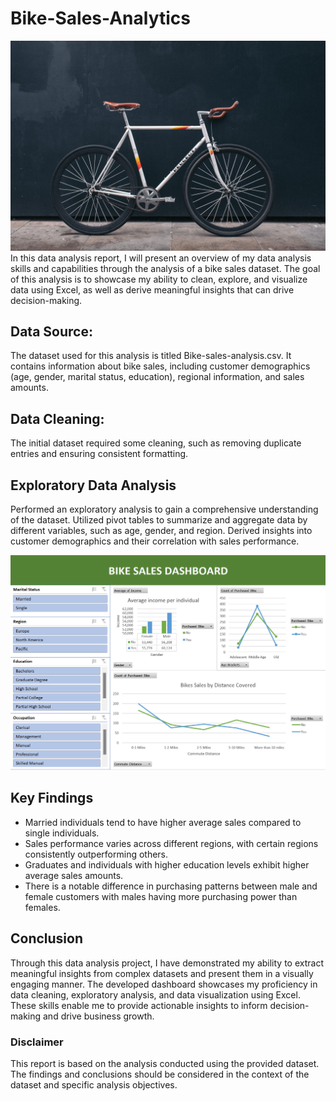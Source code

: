 # Bike-Sales-Analytics
![intro](robert-bye-unsplash.jpg)
In this data analysis report, I will present an overview of my data analysis skills and capabilities through the analysis of a bike sales dataset. The goal of this analysis is to showcase my ability to clean, explore, and visualize data using Excel, as well as derive meaningful insights that can drive decision-making.

## Data Source:
The dataset used for this analysis is titled Bike-sales-analysis.csv. It contains information about bike sales, including customer demographics (age, gender, marital status, education), regional information, and sales amounts.

## Data Cleaning:
The initial dataset required some cleaning, such as removing duplicate entries and ensuring consistent formatting.

## Exploratory Data Analysis
Performed an exploratory analysis to gain a comprehensive understanding of the dataset.
Utilized pivot tables to summarize and aggregate data by different variables, such as age, gender, and region.
Derived insights into customer demographics and their correlation with sales performance.

![Dashboard](dashboard.png)

## Key Findings
- Married individuals tend to have higher average sales compared to single individuals.
- Sales performance varies across different regions, with certain regions consistently outperforming others.
- Graduates and individuals with higher education levels exhibit higher average sales amounts.
- There is a notable difference in purchasing patterns between male and female customers with males having more purchasing power than females.

## Conclusion
Through this data analysis project, I have demonstrated my ability to extract meaningful insights from complex datasets and present them in a visually engaging manner. The developed dashboard showcases my proficiency in data cleaning, exploratory analysis, and data visualization using Excel. These skills enable me to provide actionable insights to inform decision-making and drive business growth.

### Disclaimer
This report is based on the analysis conducted using the provided dataset. The findings and conclusions should be considered in the context of the dataset and specific analysis objectives.
